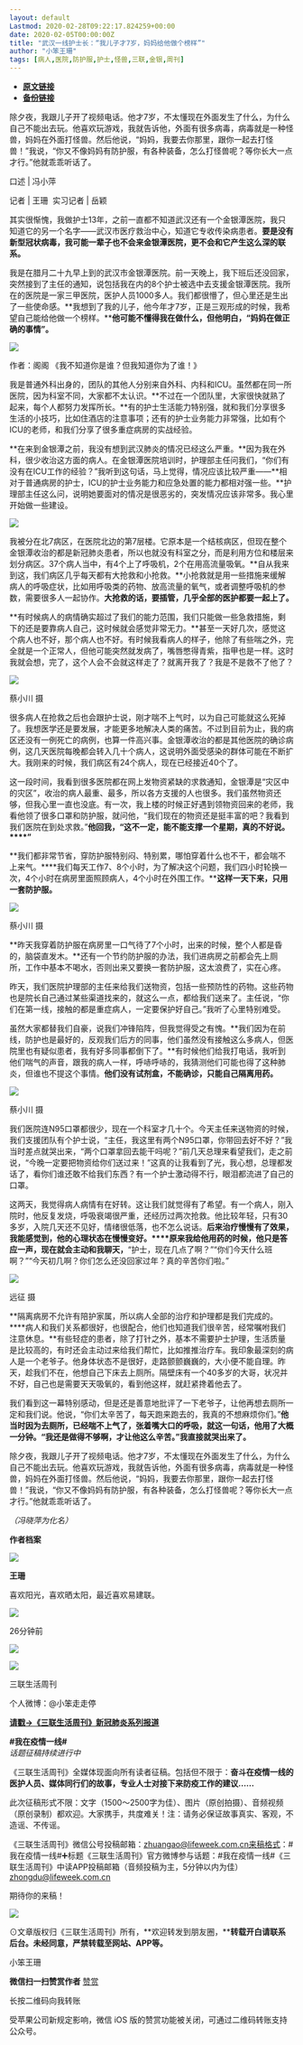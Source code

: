 ```yaml
---
layout: default
Lastmod: 2020-02-28T09:22:17.824259+00:00
date: 2020-02-05T00:00:00Z
title: "武汉一线护士长：“我儿子才7岁，妈妈给他做个榜样”"
author: "小笨王珊"
tags: [病人,医院,防护服,护士,怪兽,三联,金银,周刊]
---
```


* [**原文链接**](http://mp.weixin.qq.com/s?__biz=MTc5MTU3NTYyMQ==&mid=2650710286&idx=1&sn=eddea9ef93293ef278fc8a2947652030&chksm=5afcb0246d8b39326d86ffbbbdecbd0d968b976b15347cfe06494f9536af3efc1eca63cf4651#rd)
* [**备份链接**](http://archive.is/bu4dR)


除夕夜，我跟儿子开了视频电话。他才7岁，不太懂现在外面发生了什么，为什么自己不能出去玩。他喜欢玩游戏，我就告诉他，外面有很多病毒，病毒就是一种怪兽，妈妈在外面打怪兽。然后他说，“妈妈，我要去你那里，跟你一起去打怪兽！”我说，“你又不像妈妈有防护服，有各种装备，怎么打怪兽呢？等你长大一点才行。”他就乖乖听话了。

口述 | 冯小萍

记者 | 王珊  实习记者 | 岳颖

其实很惭愧，我做护士13年，之前一直都不知道武汉还有一个金银潭医院，我只知道它的另一个名字——武汉市医疗救治中心，知道它专收传染病患者。**要是没有新型冠状病毒，我可能一辈子也不会来金银潭医院，更不会和它产生这么深的联系。**  

我是在腊月二十九早上到的武汉市金银潭医院。前一天晚上，我下班后还没回家，突然接到了主任的通知，说包括我在内的8个护士被选中去支援金银潭医院。我所在的医院是一家三甲医院，医护人员1000多人。我们都很懵了，但心里还是生出了一些使命感。**我想到了我的儿子，他今年才7岁，正是三观形成的时候，我希望自己能给他做一个榜样。****他可能不懂得我在做什么，但他明白，“妈妈在做正确的事情”。**

![](/images/post/1a61657548d339ee79b56572d96779e4.jpg)

作者：阁阁 《我不知道你是谁？但我知道你为了谁！》

我是普通外科出身的，团队的其他人分别来自外科、内科和ICU。虽然都在同一所医院，因为科室不同，大家都不太认识。**不过在一个团队里，大家很快就熟了起来，每个人都努力发挥所长。**有的护士生活能力特别强，就和我们分享很多生活的小技巧，比如住酒店的注意事项；还有的护士业务能力非常强，比如有个ICU的老师，和我们分享了很多重症病房的实战经验。

**在来到金银潭之前，我没有想到武汉肺炎的情况已经这么严重。**因为我在外科，很少收治这方面的病人。在金银潭医院培训时，护理部主任问我们，“你们有没有在ICU工作的经验？”我听到这句话，马上觉得，情况应该比较严重——**相对于普通病房的护士，ICU的护士业务能力和应急处置的能力都相对强一些。**护理部主任这么问，说明她要面对的情况是很恶劣的，突发情况应该非常多。我心里开始做一些建设。

![](/images/post/e107c74f5208679442c2b34afa04e423.jpg)

我被分在北7病区，在医院北边的第7层楼。它原本是一个结核病区，但现在整个金银潭收治的都是新冠肺炎患者，所以也就没有科室之分，而是利用方位和楼层来划分病区。37个病人当中，有4个上了呼吸机，2个在用高流量吸氧。**自从我来到这，我们病区几乎每天都有大抢救和小抢救。**小抢救就是用一些措施来缓解病人的呼吸症状，比如用呼吸类的药物、放高流量的氧气，或者调整呼吸机的参数，需要很多人一起协作。**大抢救的话，要插管，几乎全部的医护都要一起上了。**

**有时候病人的病情确实超过了我们的能力范围，我们只能做一些急救措施，剩下的还是要靠病人自己，这时候就会感觉非常无力。**甚至一天好几次，感觉这个病人也不好，那个病人也不好。有时候我看病人的样子，他除了有些喘之外，完全就是一个正常人，但他可能突然就发病了，嘴唇憋得青紫，指甲也是一样。这时我就会想，完了，这个人会不会就这样走了？就离开我了？我是不是救不了他了？

![](/images/post/4c08ea28618691795b9cae1e690c6119.jpg)

蔡小川 摄  

很多病人在抢救之后也会跟护士说，刚才喘不上气时，以为自己可能就这么死掉了。我想医学还是要发展，才能更多地解决人类的痛苦。不过到目前为止，我的病区还没有一例死亡的病例，也算一件高兴事。金银潭收治的都是其他医院的确诊病例，这几天医院每晚都会转入几十个病人，这说明外面受感染的群体可能在不断扩大。我刚来的时候，我们病区有24个病人，现在已经接近40个了。

这一段时间，我看到很多医院都在网上发物资紧缺的求救通知，金银潭是“灾区中的灾区”，收治的病人最重、最多，所以各方支援的人也很多。我们虽然物资还够，但我心里一直也没底。有一次，我上楼的时候正好遇到领物资回来的老师，我看他领了很多口罩和防护服，就问他，“我们现在的物资还是挺丰富的吧？我看到我们医院在到处求救。”**他回我，“这不一定，能不能支撑一个星期，真的不好说。****”**

**我们都非常节省，穿防护服特别闷、特别累，哪怕穿着什么也不干，都会喘不上来气。****我们每天工作7、8个小时，为了解决这个问题，我们四小时轮换一次，4个小时在病房里面照顾病人，4个小时在外围工作。****这样一天下来，只用一套防护服。**

![](/images/post/8230a15b2a444e786d6d6457bb59f068.jpg)

蔡小川 摄

**昨天我穿着防护服在病房里一口气待了7个小时，出来的时候，整个人都是昏的，脑袋直发木。**还有一个节约防护服的办法，我们进病房之前都会先上厕所，工作中基本不喝水，否则出来又要换一套防护服，这太浪费了，实在心疼。

昨天，我们医院护理部的主任来给我们送物资，包括一些预防性的药物。这些药物也是院长自己通过某些渠道找来的，就这么一点，都给我们送来了。主任说，“你们在第一线，接触的都是重症病人，一定要保护好自己。”我听了心里特别难受。

虽然大家都替我们自豪，说我们冲锋陷阵，但我觉得受之有愧。**我们因为在前线，防护也是最好的，反观我们后方的同事，他们虽然没有接触这么多病人，但医院里也有疑似患者，我有好多同事都倒下了。**有时候他们给我打电话，我听到他们喘气的声音，跟我的病人一样，呼哧呼哧的，我猜测他们可能也得了这种肺炎，但谁也不提这个事情。**他们没有试剂盒，不能确诊，只能自己隔离用药。**

![](/images/post/ca55bf8755c33d180523891d30f034e3.jpg)

蔡小川 摄

我们医院连N95口罩都很少，现在一个科室才几十个。今天主任来送物资的时候，我们支援团队有个护士说，“主任，我这里有两个N95口罩，你带回去好不好？”我当时差点就哭出来，“两个口罩拿回去能干吗呢？”前几天总理来看望我们，走之前说，“今晚一定要把物资给你们送过来！”这真的让我看到了光，我心想，总理都发话了，看你们谁还敢不给我们东西？有一个护士激动得不行，眼泪都流进了自己的口罩。

这两天，我觉得病人病情有在好转。这让我们就觉得有了希望。有一个病人，刚入院时，他反复发烧，呼吸衰竭很严重，还经历过两次抢救。他比较年轻，只有30多岁，入院几天还不见好，情绪很低落，也不怎么说话。**后来治疗慢慢有了效果，我能感觉到，他的心理状态在慢慢变好。****原来我给他用药的时候，他只是答应一声，现在就会主动和我聊天，**“护士，现在几点了啊？”“你们今天什么班啊？”“今天初几啊？你们怎么还没回家过年？真的辛苦你们啦。”

![](/images/post/e433ca64d1860cbd9531d22880ff8120.jpg)

远征 摄  

**隔离病房不允许有陪护家属，所以病人全部的治疗和护理都是我们完成的。****病人和我们关系都很好，也很配合，他们也知道我们很辛苦，经常嘱咐我们注意休息。**有些轻症的患者，除了打针之外，基本不需要护士护理，生活质量是比较高的，有时还会主动过来给我们帮忙，比如推推治疗车。我印象最深刻的病人是一个老爷子。他身体状态不是很好，走路颤颤巍巍的，大小便不能自理。昨天，趁我们不在，他想自己下床去上厕所。隔壁床有一个40多岁的大哥，状况并不好，自己也是需要天天吸氧的，看到他这样，就赶紧搀着他去了。

我们看到这一幕特别感动，但是还是善意地批评了一下老爷子，让他再想去厕所一定和我们说。他说，“你们太辛苦了，每天跑来跑去的，我真的不想麻烦你们。”**他当时因为去厕所，已经喘不上气了，张着嘴大口的呼吸，就这一句话，他用了大概一分钟。****“我还是做得不够啊，才让他这么辛苦。****”我直接就哭出来了。**

除夕夜，我跟儿子开了视频电话。他才7岁，不太懂现在外面发生了什么，为什么自己不能出去玩。他喜欢玩游戏，我就告诉他，外面有很多病毒，病毒就是一种怪兽，妈妈在外面打怪兽。然后他说，“妈妈，我要去你那里，跟你一起去打怪兽！”我说，“你又不像妈妈有防护服，有各种装备，怎么打怪兽呢？等你长大一点才行。”他就乖乖听话了。

_（冯晓萍为化名）_

**作者档案**

![](/images/post/db901919ee82c5928144d304d8c62c11.jpg)

**王珊**

喜欢阳光，喜欢晒太阳，最近喜欢易建联。

![](/images/post/db901919ee82c5928144d304d8c62c11.jpg)

26分钟前

![](/images/post/905767bd30bbb24f1004b6fb7443402b.jpg)

  

![](/images/post/87ce8a31ffeafafaa9ae2832e8615235.jpg)

三联生活周刊

个人微博：@小笨走走停

  

  

  

  

[**请戳→《三联生活周刊》新冠肺炎系列报道**](https://mp.weixin.qq.com/mp/homepage?__biz=MTc5MTU3NTYyMQ==&hid=21&sn=29faeadc5c8cf69e702c9aaf7f7d0f48&scene=1&devicetype=Windows+10&version=6208006f&lang=zh_CN&nettype=WIFI&ascene=1&session_us=wxid_1ytkcyvr0m0g11&fontScale=100&pass_ticket=2CyT%2BA7jPX7nH8yLvZrvUdY1DaEL9fN1P8533DvoolIOgJ8QgSSq992CRYcPC%2ByW&wx_header=1&from=timeline&isappinstalled=0&uin=MzQxMzg5NjE1&key=8424d1d540a89e554b58ce9556bdb8fc2f26666b1e56f3afa976b45924b42802d41a4c52c192bf5ba2beccbac9c72dbf3872b9217ae3dc4bb5317c2150fd225a6aba056a77dfc3a3c914f2eee39cedc5)  

  

  

  

  

  

  

**#我在疫情一线#**  
_话题征稿持续进行中_  

《三联生活周刊》全媒体现面向所有读者征稿。包括但不限于：**奋斗在疫情一线的医护人员、媒体同行们的故事，专业人士对接下来防疫工作的建议……**

此次征稿形式不限：文字（1500～2500字为佳）、图片（原创拍摄）、音频视频（原创录制）都欢迎。大家携手，共度难关！注：请务必保证故事真实、客观，不造谣、不传谣。 

《三联生活周刊》微信公号投稿邮箱：zhuangao@lifeweek.com.cn来稿格式：#我在疫情一线#➕标题《三联生活周刊》官方微博参与话题：#我在疫情一线#《三联生活周刊》中读APP投稿邮箱（音频投稿为主，5分钟以内为佳）zhongdu@lifeweek.com.cn

期待你的来稿！

  
  

![](/images/post/d3facd6a24662f8737b2f3ec0cb9d1ec.jpg)

⊙文章版权归《三联生活周刊》所有，**欢迎转发到朋友圈，****转载开白请联系后台。未经同意，严禁转载至网站、APP等。**

小笨王珊

 **微信扫一扫赞赏作者** [赞赏](##)

长按二维码向我转账

受苹果公司新规定影响，微信 iOS 版的赞赏功能被关闭，可通过二维码转账支持公众号。

